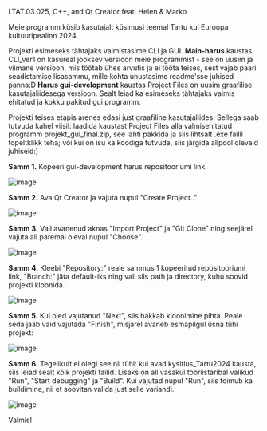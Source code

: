 LTAT.03.025, C++, and Qt Creator feat. Helen & Marko

Meie programm küsib kasutajalt küsimusi teemal Tartu kui Euroopa kultuuripealinn 2024.

Projekti esimeseks tähtajaks valmistasime CLI ja GUI.
**Main-harus** kaustas CLI_ver1 on käsureal jooksev versioon meie programmist - see on uusim ja viimane versioon, mis töötab ühes arvutis ja ei tööta teises, sest vajab paari seadistamise lisasammu, mille kohta unustasime readme'sse juhised panna:D
**Harus gui-development** kaustas Project Files on uusim graafilise kasutajaliidesega versioon. Sealt leiad ka esimeseks tähtajaks valmis ehitatud ja kokku pakitud gui programm. 

Projekti teises etapis arenes edasi just graafiline kasutajaliides. 
Sellega saab tutvuda kahel viisil: laadida kaustast Project Files alla valmisehitatud programm projekt_gui_final.zip, see lahti pakkida ja siis lihtsalt .exe failil topeltklikk teha; või kui on isu ka koodiga tutvuda, siis järgida allpool olevaid juhiseid:)


**Samm 1.** Kopeeri gui-development harus repositooriumi link.

![image](https://github.com/HelenLeikmaa/cpp_projekt/assets/93259798/cceea425-2320-4203-9f92-03b513cae3e0)


**Samm 2.** Ava Qt Creator ja vajuta nupul "Create Project.."

![image](https://github.com/HelenLeikmaa/cpp_projekt/assets/93259798/ec6beb4d-14fa-4ac0-9d43-dd1242b14379)


**Samm 3.** Vali avanenud aknas "Import Project" ja "Git Clone" ning seejärel vajuta all paremal oleval nupul "Choose".

![image](https://github.com/HelenLeikmaa/cpp_projekt/assets/93259798/40702c86-9c30-4154-b100-249314f4b0d8)


**Samm 4.** Kleebi "Repository:" reale sammus 1 kopeeritud repositooriumi link, "Branch:" jäta default-iks ning vali siis path ja directory, kuhu soovid projekti kloonida.

![image](https://github.com/HelenLeikmaa/cpp_projekt/assets/93259798/38e909e6-0376-4161-b26e-bb5234ffe7ce)


**Samm 5.** Kui oled vajutanud "Next", siis hakkab kloonimine pihta. Peale seda jääb vaid vajutada "Finish", misjärel avaneb esmapilgul üsna tühi projekt: 

![image](https://github.com/HelenLeikmaa/cpp_projekt/assets/93259798/e9c7c669-20be-4cff-a806-2516c5beb854)


**Samm 6.** Tegelikult ei olegi see nii tühi: kui avad kysitlus_Tartu2024 kausta, siis leiad sealt kõik projekti failid. Lisaks on all vasakul tööriistaribal valikud "Run", "Start debugging" ja "Build". Kui vajutad nupul "Run", siis toimub ka buildimine, nii et soovitan valida just selle variandi.


![image](https://github.com/HelenLeikmaa/cpp_projekt/assets/93259798/3b179f80-f98e-4056-b7ed-1f4d6acf0560)



Valmis!
